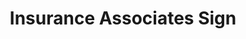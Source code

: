 ---
layout: post
title: Insurance Associates Sign
location: Southern California
tags:
- signs
thumb: /images/portfolio/insurance-associates.jpg
images: 
- /images/portfolio/insurance-associates.jpg
imgurl: 
---